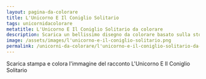 ```yaml
---
layout: pagina-da-colorare
title: L'Unicorno E Il Coniglio Solitario
tags: unicornidacolorare
metatitle: L'Unicorno E Il Coniglio Solitario da colorare
description: Scarica un bellissimo disegno da colorare basato sulla storia L'Unicorno E Il Coniglio Solitario
image: /assets/images/l'unicorno-e-il-coniglio-solitario.png
permalink: /unicorni-da-colorare/l'unicorno-e-il-coniglio-solitario-da-colorare.html
---
```

Scarica stampa e colora l'immagine del racconto L'Unicorno E Il Coniglio Solitario
